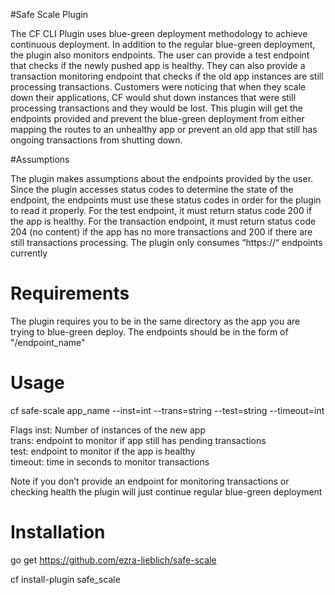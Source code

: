 #Safe Scale Plugin

The CF CLI Plugin uses blue-green deployment methodology to achieve continuous deployment. In addition to the 
regular blue-green deployment, the plugin also monitors endpoints. The user can provide a test endpoint that 
checks if the newly pushed app is healthy. They can also provide a transaction monitoring endpoint that checks 
if the old app instances are still processing transactions. Customers were noticing that when they scale down 
their applications, CF would shut down instances that were still processing transactions and they would be lost. 
This plugin will get the endpoints provided and prevent the blue-green deployment from either mapping the routes 
to an unhealthy app or prevent an old app that still has ongoing transactions from shutting down.

#Assumptions

The plugin makes assumptions about the endpoints provided by the user. Since the plugin accesses status codes to 
determine the state of the endpoint, the endpoints must use these status codes in order for the plugin to read it 
properly. For the test endpoint, it must return status code 200 if the app is healthy. For the transaction endpoint, 
it must return status code 204 (no content) if the app has no more transactions and 200 if there are still transactions 
processing. The plugin only consumes “https://“ endpoints currently

# Requirements

The plugin requires you to be in the same directory as the app you are trying to blue-green deploy. The endpoints should be in the form of "/endpoint_name"

# Usage

cf safe-scale app_name --inst=int --trans=string --test=string --timeout=int

Flags
inst: Number of instances of the new app                                                                                    
trans: endpoint to monitor if app still has pending transactions                                                            
test: endpoint to monitor if the app is healthy                                                                             
timeout: time in seconds to monitor transactions                                                                             

Note if you don’t provide an endpoint for monitoring transactions or checking health the plugin will just continue 
regular blue-green deployment

# Installation

go get https://github.com/ezra-lieblich/safe-scale

cf install-plugin safe_scale
